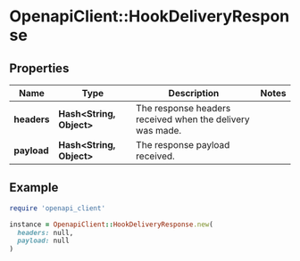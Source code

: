 # OpenapiClient::HookDeliveryResponse

## Properties

| Name | Type | Description | Notes |
| ---- | ---- | ----------- | ----- |
| **headers** | **Hash&lt;String, Object&gt;** | The response headers received when the delivery was made. |  |
| **payload** | **Hash&lt;String, Object&gt;** | The response payload received. |  |

## Example

```ruby
require 'openapi_client'

instance = OpenapiClient::HookDeliveryResponse.new(
  headers: null,
  payload: null
)
```

